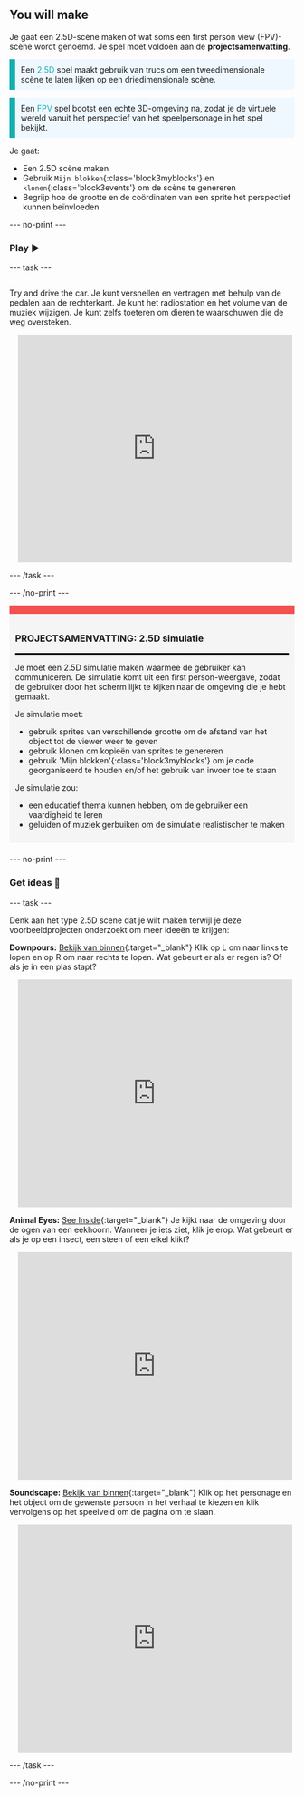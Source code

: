 ## You will make

Je gaat een 2.5D-scène maken of wat soms een first person view (FPV)-scène wordt genoemd. Je spel moet voldoen aan de **projectsamenvatting**.

<p style="border-left: solid; border-width:10px; border-color: #0faeb0; background-color: aliceblue; padding: 10px;">
Een <span style="color: #0faeb0">2.5D</span> spel maakt gebruik van trucs om een tweedimensionale scène te laten lijken op een driedimensionale scène.
</p>

<p style="border-left: solid; border-width:10px; border-color: #0faeb0; background-color: aliceblue; padding: 10px;">
Een <span style="color: #0faeb0">FPV</span> spel bootst een echte 3D-omgeving na, zodat je de virtuele wereld vanuit het perspectief van het speelpersonage in het spel bekijkt.
</p>

Je gaat:
+ Een 2.5D scène maken
+ Gebruik `Mijn blokken`{:class='block3myblocks'} en `klonen`{:class='block3events'} om de scène te genereren
+ Begrijp hoe de grootte en de coördinaten van een sprite het perspectief kunnen beïnvloeden

--- no-print ---

### Play ▶️

--- task ---

<div style="display: flex; flex-wrap: wrap">
<div style="flex-basis: 200px; flex-grow: 1">

Try and drive the car. Je kunt versnellen en vertragen met behulp van de pedalen aan de rechterkant. Je kunt het radiostation en het volume van de muziek wijzigen. Je kunt zelfs toeteren om dieren te waarschuwen die de weg oversteken.

</div>
<div class="scratch-preview" style="margin-left: 15px;">
 <iframe src="https://scratch.mit.edu/projects/548228231/embed" allowtransparency="true" width="485" height="402" frameborder="0" scrolling="no" allowfullscreen></iframe>
</div>
</div>

--- /task ---

--- /no-print ---

<div style="border-top: 15px solid #f3524f; background-color: whitesmoke; margin-bottom: 20px; padding: 10px;">

### PROJECTSAMENVATTING: 2.5D simulatie
<hr style="border-top: 2px solid black;">

Je moet een 2.5D simulatie maken waarmee de gebruiker kan communiceren. De simulatie komt uit een first person-weergave, zodat de gebruiker door het scherm lijkt te kijken naar de omgeving die je hebt gemaakt.

Je simulatie moet:
+ gebruik sprites van verschillende grootte om de afstand van het object tot de viewer weer te geven
+ gebruik klonen om kopieën van sprites te genereren
+ gebruik 'Mijn blokken'{:class='block3myblocks'} om je code georganiseerd te houden en/of het gebruik van invoer toe te staan

Je simulatie zou:
+ een educatief thema kunnen hebben, om de gebruiker een vaardigheid te leren
+ geluiden of muziek gerbuiken om de simulatie realistischer te maken
</div>

--- no-print ---

### Get ideas 💭

--- task ---

Denk aan het type 2.5D scene dat je wilt maken terwijl je deze voorbeeldprojecten onderzoekt om meer ideeën te krijgen:

**Downpours:** [Bekijk van binnen](https://scratch.mit.edu/projects/555933656/editor){:target="_blank"}
Klik op L om naar links te lopen en op R om naar rechts te lopen. Wat gebeurt er als er regen is? Of als je in een plas stapt?
<div class="scratch-preview" style="margin-left: 15px;">
  <iframe allowtransparency="true" width="485" height="402" src="https://scratch.mit.edu/projects/embed/555933656/?autostart=false" frameborder="0"></iframe>
</div>

**Animal Eyes:** [See Inside](https://scratch.mit.edu/projects/553701588/editor){:target="_blank"}
Je kijkt naar de omgeving door de ogen van een eekhoorn. Wanneer je iets ziet, klik je erop. Wat gebeurt er als je op een insect, een steen of een eikel klikt?
<div class="scratch-preview" style="margin-left: 15px;">
 <iframe src="https://scratch.mit.edu/projects/553701588/embed" allowtransparency="true" width="485" height="402" frameborder="0" scrolling="no" allowfullscreen></iframe>
 </div>

**Soundscape:** [Bekijk van binnen](https://scratch.mit.edu/projects/555933631/editor){:target="_blank"}
Klik op het personage en het object om de gewenste persoon in het verhaal te kiezen en klik vervolgens op het speelveld om de pagina om te slaan.
<div class="scratch-preview" style="margin-left: 15px;">
  <iframe allowtransparency="true" width="485" height="402" src="https://scratch.mit.edu/projects/embed/555933631/?autostart=false" frameborder="0"></iframe>
</div>

--- /task ---

--- /no-print ---



